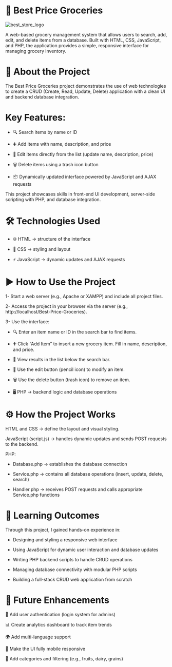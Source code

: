 # 🛒 Best Price Groceries
![best_store_logo](https://github.com/user-attachments/assets/c4772d86-264e-4a55-9815-b782cb2b78ad)

A web-based grocery management system that allows users to search, add, edit, and delete items from a database. Built with HTML, CSS, JavaScript, and PHP, the application provides a simple, responsive interface for managing grocery inventory.

# 📖 About the Project
The Best Price Groceries project demonstrates the use of web technologies to create a CRUD (Create, Read, Update, Delete) application with a clean UI and backend database integration.

# Key Features:
- 🔍 Search items by name or ID

- ➕ Add items with name, description, and price

- 📝 Edit items directly from the list (update name, description, price)

- 🗑️ Delete items using a trash icon button

- 📦 Dynamically updated interface powered by JavaScript and AJAX requests

This project showcases skills in front-end UI development, server-side scripting with PHP, and database integration.

# 🛠️ Technologies Used

- 🌐 HTML → structure of the interface

- 🎨 CSS → styling and layout

- ⚡ JavaScript → dynamic updates and AJAX requests

# ▶️ How to Use the Project
1- Start a web server (e.g., Apache or XAMPP) and include all project files.

2- Access the project in your browser via the server (e.g., http://localhost/Best-Price-Groceries).

3- Use the interface:

- 🔍 Enter an item name or ID in the search bar to find items.

- ➕ Click “Add Item” to insert a new grocery item. Fill in name, description, and price.

- 📜 View results in the list below the search bar.

- 📝 Use the edit button (pencil icon) to modify an item.

- 🗑️ Use the delete button (trash icon) to remove an item.

- 🖥️ PHP → backend logic and database operations

# ⚙️ How the Project Works

HTML and CSS → define the layout and visual styling.

JavaScript (script.js) → handles dynamic updates and sends POST requests to the backend.

PHP:

   - Database.php → establishes the database connection

   - Service.php → contains all database operations (insert, update, delete, search)

   - Handler.php → receives POST requests and calls appropriate Service.php functions

# 🎯 Learning Outcomes

Through this project, I gained hands-on experience in:

- Designing and styling a responsive web interface

- Using JavaScript for dynamic user interaction and database updates

- Writing PHP backend scripts to handle CRUD operations

- Managing database connectivity with modular PHP scripts

- Building a full-stack CRUD web application from scratch

# 🚀 Future Enhancements

🔑 Add user authentication (login system for admins)

📊 Create analytics dashboard to track item trends

🌍 Add multi-language support

📱 Make the UI fully mobile responsive

🛒 Add categories and filtering (e.g., fruits, dairy, grains)
